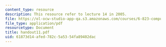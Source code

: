 ```yaml
---
content_type: resource
description: This resource refer to lecture 14 in 2005.
file: https://ol-ocw-studio-app-qa.s3.amazonaws.com/courses/6-823-computer-system-architecture-fall-2005/61873d14afed782c5a5354fa89402dac_handout11.pdf
file_type: application/pdf
resourcetype: Document
title: handout11.pdf
uid: 61873d14-afed-782c-5a53-54fa89402dac
---
```

